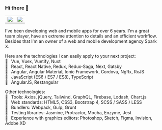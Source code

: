 ### Hi there 👋

<table>
  <tr>
    <td valign="top">
      <img src="https://github-readme-stats.vercel.app/api?username=yoovanr&count_private=true&show_icons=true&hide_border=true&custom_title=GitHub Stats" />
    </td>
    <td valign="top">
      <img src="https://github-readme-stats.vercel.app/api/top-langs/?username=yoovanr&langs_count=8&exclude_repo=cordova-plugin-opentok&layout=compact&hide_border=true" />
    </td>
  </tr>
</table>

I've been developing web and mobile apps for over 6 years. I'm a great team player, have an extreme attention to details and an efficient workflow. Besides that I'm an owner of a web and mobile development agency Spark X.

Here are the technologies I can easily apply to your next project: <br />
🔧⠀Vue, Vuex, Vuetify, Nuxt <br />
🔧⠀React, React Native, Redux, Redux-Saga, Next, Gatsby <br />
🔧⠀Angular, Angular Material, Ionic Framework, Cordova, NgRx, RxJS <br />
🔧⠀JavaScript (ES6 / ES7 / ES8), TypeScript <br />
🔧⠀AngularJS, Restangular <br />

Other technologies: <br />
🔧⠀Tools: Axios, jQuery, Tailwind, GraphQL, Firebase, Lodash, Chart.js <br />
🔧⠀Web standards: HTML5, CSS3, Bootstrap 4, SCSS / SASS / LESS <br />
🔧⠀Bundlers: Webpack, Gulp, Grunt <br />
🔧⠀Testing libraries: Jasmine, Protractor, Mocha, Enzyme, Jest <br />
🔧⠀Experience with graphics editors: Photoshop, Sketch, Figma, Invision, Adobe XD <br />
